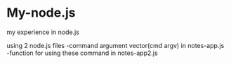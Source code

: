 # My-node.js
my experience in node.js


using 2 node.js files
 -command argument vector(cmd argv) in notes-app.js
 -function for using these command in  notes-app2.js
